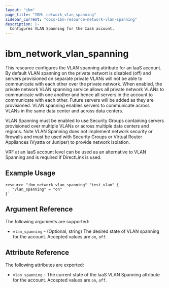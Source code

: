 ```yaml
---
layout: "ibm"
page_title: "IBM: network_vlan_spanning"
sidebar_current: "docs-ibm-resource-network-vlan-spanning"
description: |-
  Configures VLAN Spanning for the IaaS account.
---
```


# ibm\_network_vlan_spanning

This resource configures the VLAN spanning attribute for an IaaS account. By default VLAN spanning on the private networt is disabled (off) and servers provisioned on separate private VLANs will not be able to communicate with each other over the private network. When enabled, the private network VLAN spanning service allows all private network VLANs to communicate with one another and hence all servers in the account to communicate with each other. Future servers will be added as they are provisioned. VLAN spanning enables servers to communicate across VLANs in the same data center and across data centers. 

VLAN Spanning must be enabled to use Security Groups containing servers provisioned over multiple VLANs or across multiple data centers and regions. Note VLAN Spanning does not implement network security or firewalls and must be used with Security Groups or Virtual Router Appliances (Vyatta or Juniper) to provide network isolation. 

VRF at an IaaS account level can be used as an alternative to VLAN Spanning and is required if DirectLink is used.  



## Example Usage

```hcl
resource "ibm_network_vlan_spanning" "test_vlan" {
   "vlan_spanning" = "on"
}`
```


## Argument Reference

The following arguments are supported:

* `vlan_spanning` - (Optional, string) The desired state of VLAN spanning for the account. Accepted values are `on`, `off`.


## Attribute Reference

The following attributes are exported:

* `vlan_spanning` - The current state of the IaaS VLAN Spanning attribute for the account. Accepted values are `on`, `off`.
